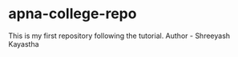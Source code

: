 # apna-college-repo
This is my first repository following the tutorial.
Author - Shreeyash Kayastha

